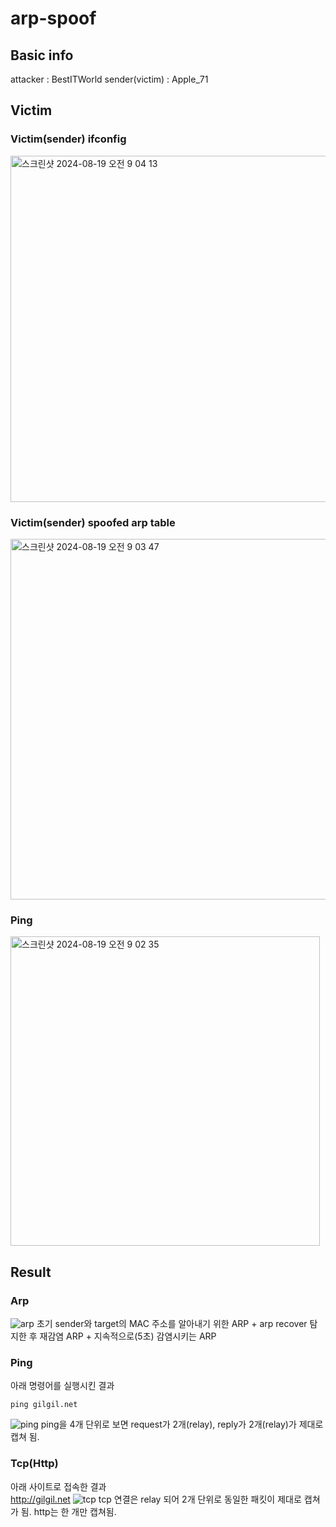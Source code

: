 # arp-spoof
## Basic info
attacker : BestITWorld
sender(victim) : Apple_71

## Victim
### Victim(sender) ifconfig
<img width="554" alt="스크린샷 2024-08-19 오전 9 04 13" src="https://github.com/user-attachments/assets/ad4ad91e-c086-4343-a7dd-358abe0cace5">

### Victim(sender) spoofed arp table
<img width="577" alt="스크린샷 2024-08-19 오전 9 03 47" src="https://github.com/user-attachments/assets/81accd28-bf75-4564-8261-23885607f489">

### Ping
<img width="495" alt="스크린샷 2024-08-19 오전 9 02 35" src="https://github.com/user-attachments/assets/f2c6e280-e40b-442e-93a4-c280903d6dbc">

## Result
### Arp
![arp](https://github.com/user-attachments/assets/35e85cad-9a8d-4f74-a8c6-39d3ebb5ef37)
초기 sender와 target의 MAC 주소를 알아내기 위한 ARP + arp recover 탐지한 후 재감염 ARP + 지속적으로(5초) 감염시키는 ARP

### Ping
아래 명령어를 실행시킨 결과
```
ping gilgil.net
```
![ping](https://github.com/user-attachments/assets/e9f83bdf-3698-4806-a350-630a7e9368b5)
ping을 4개 단위로 보면 request가 2개(relay), reply가 2개(relay)가 제대로 캡쳐 됨.



### Tcp(Http)
아래 사이트로 접속한 결과 <br>
http://gilgil.net
![tcp](https://github.com/user-attachments/assets/65bc1cf3-fe12-456d-a281-d4ae2e5d4954)
tcp 연결은 relay 되어 2개 단위로 동일한 패킷이 제대로 캡쳐가 됨.
http는 한 개만 캡쳐됨.
